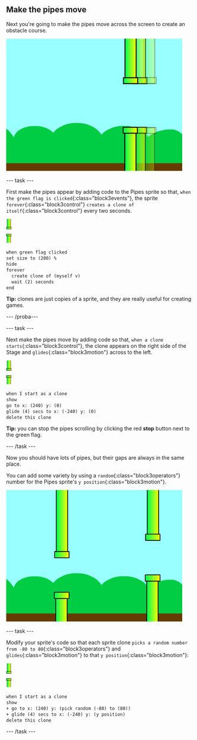 ## Make the pipes move

Next you're going to make the pipes move across the screen to create an obstacle course.

![pipes moving across the screen](images/flappy-clones-test.png)

\--- task \---

First make the pipes appear by adding code to the Pipes sprite so that, `when the green flag is clicked`{:class="block3events"}, the sprite `forever`{:class="block3control"} `creates a clone of itself`{:class="block3control"} every two seconds.

![pipes sprite](images/pipes-sprite.png)

```blocks3
when green flag clicked
set size to (200) %
hide
forever 
  create clone of (myself v)
  wait (2) seconds
end
```

**Tip:** clones are just copies of a sprite, and they are really useful for creating games.

\--- /proba\---

\--- task \---

Next make the pipes move by adding code so that, `when a clone starts`{:class="block3control"}, the clone appears on the right side of the Stage and `glides`{:class="block3motion"} across to the left.

![pipes sprite](images/pipes-sprite.png)

```blocks3
when I start as a clone
show
go to x: (240) y: (0)
glide (4) secs to x: (-240) y: (0)
delete this clone
```

**Tip:** you can stop the pipes scrolling by clicking the red **stop** button next to the green flag.

\--- /task \---

Now you should have lots of pipes, but their gaps are always in the same place.

You can add some variety by using a `random`{:class="block3operators"} number for the Pipes sprite's `y position`{:class="block3motion"}.

![pipes at different heights](images/flappy-height-test.png)

\--- task \---

Modify your sprite's code so that each sprite clone `picks a random number from -80 to 80`{:class="block3operators"} and `glides`{:class="block3motion"} to that `y position`{:class="block3motion"}:

![pipes sprite](images/pipes-sprite.png)

```blocks3
when I start as a clone
show
+ go to x: (240) y: (pick random (-80) to (80))
+ glide (4) secs to x: (-240) y: (y position)
delete this clone
```

\--- /task \---